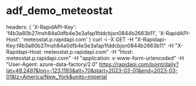 # adf_demo_meteostat
  headers: {
    'X-RapidAPI-Key': 'f4b3a80b27msh84a0dfb4e3e3afap1fddcbjsn0844b2663b11',
    'X-RapidAPI-Host': 'meteostat.p.rapidapi.com'
  }
curl -i -X GET -H "X-Rapidapi-Key:f4b3a80b27msh84a0dfb4e3e3afap1fddcbjsn0844b2663b11" -H "X-Rapidapi-Host: meteostat.p.rapidapi.com" -H "Host: meteostat.p.rapidapi.com" -H "application: x-www-form-urlencoded" -H "User-Agent: azure-data-factory/2.0" https://rapidapi.com/point/daily?lat=49.2497&lon=-123.1193&alt=70&start=2023-03-01&end=2023-03-01&tz=America/New_York&units=imperial
